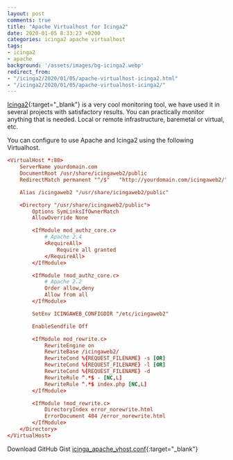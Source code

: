 ```yaml
---
layout: post
comments: true
title: "Apache Virtualhost for Icinga2"
date: 2020-01-05 8:33:23 +0200
categories: icinga2 apache virtualhost
tags:
- icinga2
- apache
background: '/assets/images/bg-icinga2.webp'
redirect_from: 
- "/icinga2/2020/01/05/apache-virtualhost-icinga2.html"
- "/icinga2/2020/01/05/apache-virtualhost-icinga2/"
---
```


[Icinga2](https://icinga.com/docs/icinga-2/latest/doc/01-about/){:target="_blank"} is a very cool monitoring tool, we have used it in several projects with satisfactory results. You can practically monitor anything that is needed. Local or remote infrastructure, baremetal or virtual, etc.

You can configure to use Apache and Icinga2 using the following Virtualhost.

```conf
<VirtualHost *:80>
    ServerName yourdomain.com
    DocumentRoot /usr/share/icingaweb2/public
    RedirectMatch permanent "^/$"   "http://yourdomain.com/icingaweb2/"

    Alias /icingaweb2 "/usr/share/icingaweb2/public"

    <Directory "/usr/share/icingaweb2/public">
        Options SymLinksIfOwnerMatch
        AllowOverride None

        <IfModule mod_authz_core.c>
            # Apache 2.4
            <RequireAll>
                Require all granted
            </RequireAll>
        </IfModule>

        <IfModule !mod_authz_core.c>
            # Apache 2.2
            Order allow,deny
            Allow from all
        </IfModule>

        SetEnv ICINGAWEB_CONFIGDIR "/etc/icingaweb2"

        EnableSendfile Off

        <IfModule mod_rewrite.c>
            RewriteEngine on
            RewriteBase /icingaweb2/
            RewriteCond %{REQUEST_FILENAME} -s [OR]
            RewriteCond %{REQUEST_FILENAME} -l [OR]
            RewriteCond %{REQUEST_FILENAME} -d
            RewriteRule ^.*$ - [NC,L]
            RewriteRule ^.*$ index.php [NC,L]
        </IfModule>

        <IfModule !mod_rewrite.c>
            DirectoryIndex error_norewrite.html
            ErrorDocument 404 /error_norewrite.html
        </IfModule>
    </Directory>
</VirtualHost>
```

Download GitHub Gist [icinga_apache_vhost.conf](https://gist.github.com/carlesloriente/e208a167ac882f30ee745659d8ae9f21){:target="_blank"}
